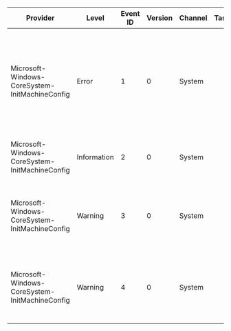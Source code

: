 Provider                                        |  Level        |  Event ID  |  Version  |  Channel  |  Task  |  Opcode  |  Keyword  |  Message
------------------------------------------------|---------------|------------|-----------|-----------|--------|----------|-----------|--------------------------------------------------------------------------------------------------------------------------------------------------------------------------------------
Microsoft-Windows-CoreSystem-InitMachineConfig  |  Error        |  1         |  0        |  System   |        |          |           |  An error with reference Id={evtErrorId} was encountered while processing the hive '{evtHiveName}'. The status was: {evtStatus}.  The additional information was {evtAdditionalInfo}.
Microsoft-Windows-CoreSystem-InitMachineConfig  |  Information  |  2         |  0        |  System   |        |          |           |  Initial Machine Configuration processing of hive '{evtHiveName}' has completed.
Microsoft-Windows-CoreSystem-InitMachineConfig  |  Warning      |  3         |  0        |  System   |        |          |           |  Initial Machine Configuration was unable to unload the IMC hive once processing was completed.  The status was {evtStatus}.
Microsoft-Windows-CoreSystem-InitMachineConfig  |  Warning      |  4         |  0        |  System   |        |          |           |  Initial Machine Configuration was unable to update the system BCD to prevent future execution.  The status was {evtStatus}.